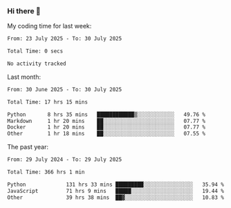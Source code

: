 ### Hi there 👋

My coding time for last week:

<!--START_SECTION:week-->

```txt
From: 23 July 2025 - To: 30 July 2025

Total Time: 0 secs

No activity tracked
```

<!--END_SECTION:week-->

Last month:

<!--START_SECTION:month-->

```txt
From: 30 June 2025 - To: 30 July 2025

Total Time: 17 hrs 15 mins

Python       8 hrs 35 mins   ████████████▒░░░░░░░░░░░░   49.76 %
Markdown     1 hr 20 mins    ██░░░░░░░░░░░░░░░░░░░░░░░   07.77 %
Docker       1 hr 20 mins    ██░░░░░░░░░░░░░░░░░░░░░░░   07.77 %
Other        1 hr 18 mins    ██░░░░░░░░░░░░░░░░░░░░░░░   07.55 %
```

<!--END_SECTION:month-->

The past year:

<!--START_SECTION:year-->

```txt
From: 29 July 2024 - To: 29 July 2025

Total Time: 366 hrs 1 min

Python             131 hrs 33 mins █████████░░░░░░░░░░░░░░░░   35.94 %
JavaScript         71 hrs 9 mins   █████░░░░░░░░░░░░░░░░░░░░   19.44 %
Other              39 hrs 38 mins  ██▓░░░░░░░░░░░░░░░░░░░░░░   10.83 %
```

<!--END_SECTION:year-->
